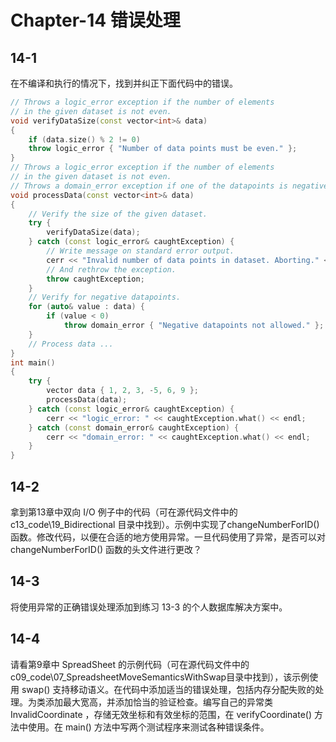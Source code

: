 # Chapter-14 错误处理

## 14-1

在不编译和执行的情况下，找到并纠正下面代码中的错误。

```c++
// Throws a logic_error exception if the number of elements
// in the given dataset is not even.
void verifyDataSize(const vector<int>& data)
{
    if (data.size() % 2 != 0)
    throw logic_error { "Number of data points must be even." };
}
// Throws a logic_error exception if the number of elements
// in the given dataset is not even.
// Throws a domain_error exception if one of the datapoints is negative.
void processData(const vector<int>& data)
{
    // Verify the size of the given dataset.
    try {
        verifyDataSize(data);
    } catch (const logic_error& caughtException) {
        // Write message on standard error output.
        cerr << "Invalid number of data points in dataset. Aborting." << endl;
        // And rethrow the exception.
        throw caughtException;
    }
    // Verify for negative datapoints.
    for (auto& value : data) {
        if (value < 0)
            throw domain_error { "Negative datapoints not allowed." };
    }
    // Process data ...
}
int main()
{
    try {
        vector data { 1, 2, 3, -5, 6, 9 };
        processData(data);
    } catch (const logic_error& caughtException) {
        cerr << "logic_error: " << caughtException.what() << endl;
    } catch (const domain_error& caughtException) {
        cerr << "domain_error: " << caughtException.what() << endl;
    }
}
```

## 14-2

拿到第13章中双向 I/O 例子中的代码（可在源代码文件中的 c13_code\19_Bidirectional 目录中找到）。示例中实现了changeNumberForID() 函数。修改代码，以便在合适的地方使用异常。一旦代码使用了异常，是否可以对 changeNumberForID() 函数的头文件进行更改？

## 14-3

将使用异常的正确错误处理添加到练习 13-3 的个人数据库解决方案中。

## 14-4

请看第9章中 SpreadSheet 的示例代码（可在源代码文件中的c09_code\07_SpreadsheetMoveSemanticsWithSwap目录中找到），该示例使用 swap() 支持移动语义。在代码中添加适当的错误处理，包括内存分配失败的处理。为类添加最大宽高，并添加恰当的验证检查。编写自己的异常类 InvalidCoordinate ，存储无效坐标和有效坐标的范围，在 verifyCoordinate() 方法中使用。在 main() 方法中写两个测试程序来测试各种错误条件。
